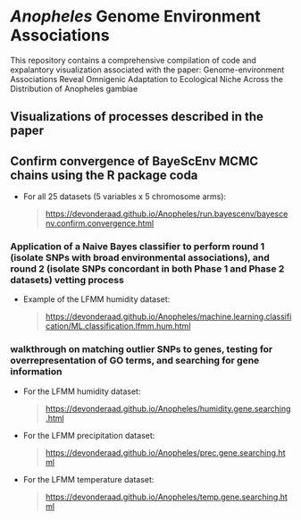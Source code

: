 *Anopheles* Genome Environment Associations 
==================================================================================

This repository contains a comprehensive compilation of code and expalantory visualization associated with the paper: Genome-environment Associations Reveal Omnigenic Adaptation to Ecological Niche Across the Distribution of Anopheles gambiae

Visualizations of processes described in the paper
------------

## Confirm convergence of BayeScEnv MCMC chains using the R package coda
*   For all 25 datasets (5 variables x 5 chromosome arms):
    > <https://devonderaad.github.io/Anopheles/run.bayescenv/bayescenv.confirm.convergence.html>

### Application of a Naive Bayes classifier to perform round 1 (isolate SNPs with broad environmental associations), and round 2 (isolate SNPs concordant in both Phase 1 and Phase 2 datasets) vetting process

*   Example of the LFMM humidity dataset:
    > <https://devonderaad.github.io/Anopheles/machine.learning.classification/ML.classification.lfmm.hum.html>

### walkthrough on matching outlier SNPs to genes, testing for overrepresentation of GO terms, and searching for gene information

*   For the LFMM humidity dataset:
    > <https://devonderaad.github.io/Anopheles/humidity.gene.searching.html>

*   For the LFMM precipitation dataset:
    > <https://devonderaad.github.io/Anopheles/prec.gene.searching.html>

*   For the LFMM temperature dataset:
    > <https://devonderaad.github.io/Anopheles/temp.gene.searching.html>


